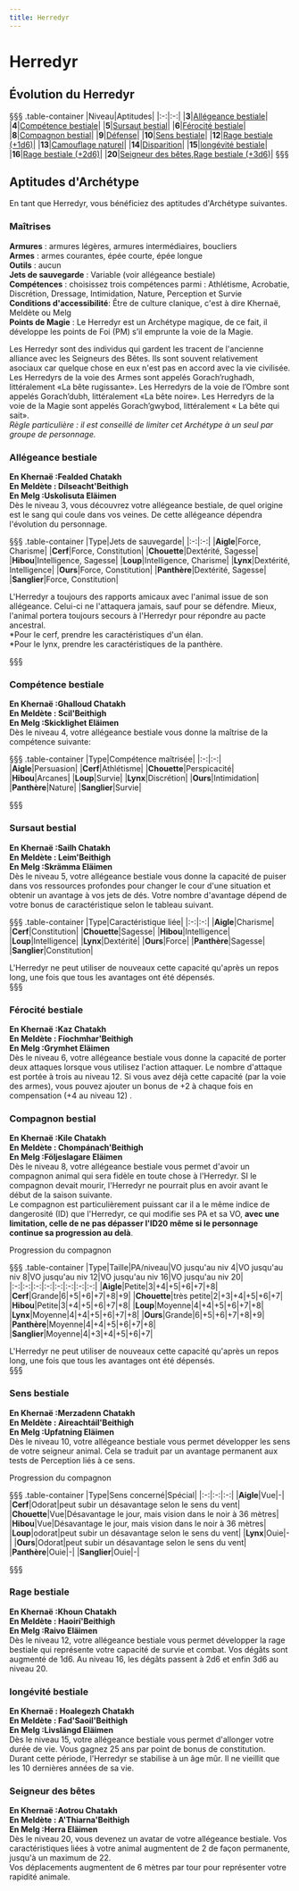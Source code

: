 ```yaml
---
title: Herredyr
---
```

# Herredyr

## Évolution du Herredyr
§§§ .table-container
|Niveau|Aptitudes|
|:-:|:-:|
|**3**|[Allégeance bestiale](#allegeance-bestiale)|
|**4**|[Compétence bestiale](#competence-bestiale)|
|**5**|[Sursaut bestial](#sursaut-bestial)|
|**6**|[Férocité bestiale](#ferocite-bestiale)|
|**8**|[Compagnon bestial](#compagnon-bestial)|
|**9**|[Défense](#defense)|
|**10**|[Sens bestiale](#sens-bestiale)|
|**12**|[Rage bestiale (+1d6)](#rage-bestiale)|
|**13**|[Camouflage naturel](#camouflage-naturel)|
|**14**|[Disparition](#disparition)|
|**15**|[longévité bestiale](#longevite-bestiale)|
|**16**|[Rage bestiale (+2d6)](#rage-bestiale)|
|**20**|[Seigneur des bêtes](#seigneur-des-betes),[Rage bestiale (+3d6)](#rage-bestiale)|
§§§

## Aptitudes d'Archétype
En tant que Herredyr, vous bénéficiez des aptitudes d'Archétype suivantes.

### Maîtrises
**Armures** : armures légères, armures intermédiaires, boucliers  
**Armes** : armes courantes, épée courte, épée longue  
**Outils** : aucun  
**Jets de sauvegarde** : Variable (voir allégeance bestiale)  
**Compétences** : choisissez trois compétences parmi : Athlétisme, Acrobatie, Discrétion, Dressage, Intimidation, Nature, Perception et Survie  
**Conditions d'accessibilité**: Être de culture clanique, c'est à dire Khernaë, Meldète ou Melg  
**Points de Magie** :  Le Herredyr est un Archétype magique, de ce fait, il développe les points de Foi (PM) s’il emprunte la voie de la Magie.  

Les Herredyr sont des individus qui gardent les tracent de l'ancienne alliance avec les Seigneurs des Bêtes. Ils sont souvent relativement asociaux car quelque chose en eux n'est pas en accord avec la vie civilisée. Les Herredyrs de la voie des Armes sont appelés Gorach’rughadh, littéralement «La bête rugissante». Les Herredyrs de la voie de l’Ombre sont appelés Gorach’dubh, littéralement «La bête noire». Les Herredyrs de la voie de la Magie sont appelés Gorach’gwybod, littéralement « La bête qui sait».  
*Règle particulière : il est conseillé de limiter cet Archétype à un seul par groupe de personnage.*   

### Allégeance bestiale
**En Khernaë :Fealded Chatakh**  
**En Meldète : Dílseacht'Beithigh**    
**En Melg :Uskolisuta Eläimen**  
Dès le niveau 3, vous découvrez votre allégeance bestiale, de quel origine est le sang qui coule dans vos veines. De cette allégeance dépendra l'évolution du personnage.  

§§§ .table-container
|Type|Jets de sauvegarde|
|:-:|:-:|
|**Aigle**|Force, Charisme|
|**Cerf**|Force, Constitution|
|**Chouette**|Dextérité, Sagesse|
|**Hibou**|Intelligence, Sagesse|
|**Loup**|Intelligence, Charisme|
|**Lynx**|Dextérité, Intelligence|
|**Ours**|Force, Constitution|
|**Panthère**|Dextérité, Sagesse|
|**Sanglier**|Force, Constitution|

L'Herredyr a toujours des rapports amicaux avec l'animal issue de son allégeance. Celui-ci ne l'attaquera jamais, sauf pour se défendre. Mieux, l'animal portera toujours secours à l'Herredyr pour répondre au pacte ancestral.   
 *Pour le cerf, prendre les caractéristiques d'un élan.   
 *Pour le lynx, prendre les caractéristiques de la panthère.  

§§§

### Compétence bestiale
**En Khernaë :Ghalloud Chatakh**  
**En Meldète : Scil'Beithigh**    
**En Melg :Skicklighet Eläimen**  
Dès le niveau 4, votre allégeance bestiale vous donne la maîtrise de la compétence suivante:    

§§§ .table-container
|Type|Compétence maîtrisée|
|:-:|:-:|
|**Aigle**|Persuasion|
|**Cerf**|Athlétisme|
|**Chouette**|Perspicacité|
|**Hibou**|Arcanes|
|**Loup**|Survie|
|**Lynx**|Discrétion|
|**Ours**|Intimidation|
|**Panthère**|Nature|
|**Sanglier**|Survie|

§§§

### Sursaut bestial
**En Khernaë :Sailh Chatakh**  
**En Meldète : Leim'Beithigh**    
**En Melg :Skrämma Eläimen**  
Dès le niveau 5, votre allégeance bestiale vous donne la capacité de puiser dans vos ressources profondes pour changer le cour d'une situation et obtenir un avantage à vos jets de dés. Votre nombre d'avantage dépend de votre bonus de caractéristique selon le tableau suivant.  

§§§ .table-container
|Type|Caractéristique liée|
|:-:|:-:|
|**Aigle**|Charisme|
|**Cerf**|Constitution|
|**Chouette**|Sagesse|
|**Hibou**|Intelligence|
|**Loup**|Intelligence|
|**Lynx**|Dextérité|
|**Ours**|Force|
|**Panthère**|Sagesse|
|**Sanglier**|Constitution|

L'Herredyr ne peut utiliser de nouveaux cette capacité qu'après un repos long, une fois que tous les avantages ont été dépensés.  
§§§


### Férocité bestiale
**En Khernaë :Kaz Chatakh**  
**En Meldète : Fíochmhar'Beithigh**    
**En Melg :Grymhet Eläimen**  
Dès le niveau 6, votre allégeance bestiale vous donne la capacité de porter deux attaques lorsque vous utilisez l'action attaquer. Le nombre d'attaque est portée à trois au niveau 12. Si vous avez déjà cette capacité (par la voie des armes), vous pouvez ajouter un bonus de +2 à chaque fois en compensation (+4 au niveau 12) .

### Compagnon bestial
**En Khernaë :Kile Chatakh**  
**En Meldète : Chompánach'Beithigh**    
**En Melg :Följeslagare Eläimen**   
Dès le niveau 8, votre allégeance bestiale vous permet d'avoir un compagnon animal qui sera fidèle en toute chose à l'Herredyr. SI le compagnon devait mourir, l'Herredyr ne pourrait plus en avoir avant le début de la saison suivante.  
Le compagnon est particulièrement puissant car il a le même indice de dangerosité (ID) que l'Herredyr, ce qui modifie ses PA et sa VO, **avec une limitation, celle de ne pas dépasser l'ID20 même si le personnage continue sa progression au delà**.

Progression du compagnon

§§§ .table-container
|Type|Taille|PA/niveau|VO jusqu'au niv 4|VO jusqu'au niv 8|VO jusqu'au niv 12|VO jusqu'au niv 16|VO jusqu'au niv 20|
|:-:|:-:|:-:|:-:|:-:|:-:|:-:|:-:|
|**Aigle**|Petite|3|+4|+5|+6|+7|+8|
|**Cerf**|Grande|6|+5|+6|+7|+8|+9|
|**Chouette**|très petite|2|+3|+4|+5|+6|+7|
|**Hibou**|Petite|3|+4|+5|+6|+7|+8|
|**Loup**|Moyenne|4|+4|+5|+6|+7|+8|
|**Lynx**|Moyenne|4|+4|+5|+6|+7|+8|
|**Ours**|Grande|6|+5|+6|+7|+8|+9|
|**Panthère**|Moyenne|4|+4|+5|+6|+7|+8|
|**Sanglier**|Moyenne|4|+3|+4|+5|+6|+7|

L'Herredyr ne peut utiliser de nouveaux cette capacité qu'après un repos long, une fois que tous les avantages ont été dépensés.  
§§§

### Sens bestiale
**En Khernaë :Merzadenn Chatakh**  
**En Meldète : Aireachtáil'Beithigh**   
**En Melg :Upfatning Eläimen**  
Dès le niveau 10, votre allégeance bestiale vous permet développer les sens de votre seigneur animal. Cela se traduit par un avantage permanent aux tests de Perception liés à ce sens.  

Progression du compagnon

§§§ .table-container
|Type|Sens concerné|Spécial|
|:-:|:-:|:-:|
|**Aigle**|Vue|-|
|**Cerf**|Odorat|peut subir un désavantage selon le sens du vent|
|**Chouette**|Vue|Désavantage le jour, mais vision dans le noir à 36 mètres|
|**Hibou**|Vue|Désavantage le jour, mais vision dans le noir à 36 mètres|
|**Loup**|odorat|peut subir un désavantage selon le sens du vent|
|**Lynx**|Ouie|-|
|**Ours**|Odorat|peut subir un désavantage selon le sens du vent|
|**Panthère**|Ouie|-|
|**Sanglier**|Ouie|-|

§§§

### Rage bestiale
**En Khernaë :Khoun Chatakh**  
**En Meldète : Haoirí'Beithigh**  
**En Melg :Raivo Eläimen**  
Dès le niveau 12, votre allégeance bestiale vous permet développer la rage bestiale qui représente votre capacité de survie et combat. Vos dégâts sont augmenté de 1d6. Au niveau 16, les dégâts passent à 2d6 et enfin 3d6 au niveau 20.  

### longévité bestiale
**En Khernaë : Hoalegezh Chatakh**   
**En Meldète : Fad'Saoil'Beithigh**  
**En Melg :Livslängd Eläimen**  
Dès le niveau 15, votre allégeance bestiale vous permet d'allonger votre durée de vie. Vous gagnez 25 ans par point de bonus de constitution. Durant cette période, l'Herredyr se stabilise à un âge mûr. Il ne vieillit que les 10 dernières années de sa vie.  

### Seigneur des bêtes
**En Khernaë :Aotrou Chatakh**  
**En Meldète : A'Thiarna'Beithigh**    
**En Melg :Herra Eläimen**  
Dès le niveau 20, vous devenez un avatar de votre allégeance bestiale. Vos caractéristiques liées à votre animal augmentent de 2 de façon permanente, jusqu'à un maximum de 22.  
Vos déplacements augmentent de 6 mètres par tour pour représenter votre rapidité animale.  
